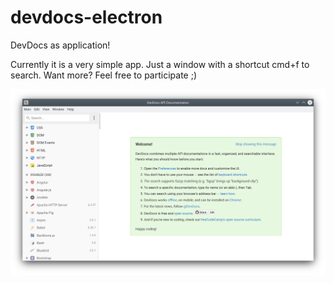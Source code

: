 # devdocs-electron
DevDocs as application!

Currently it is a very simple app. Just a window with a shortcut cmd+f to search. Want more? Feel free to participate ;)

![This is how it looks like](https://github.com/ddziaduch/devdocs-electron/raw/master/screen.png "This is how it looks like")

